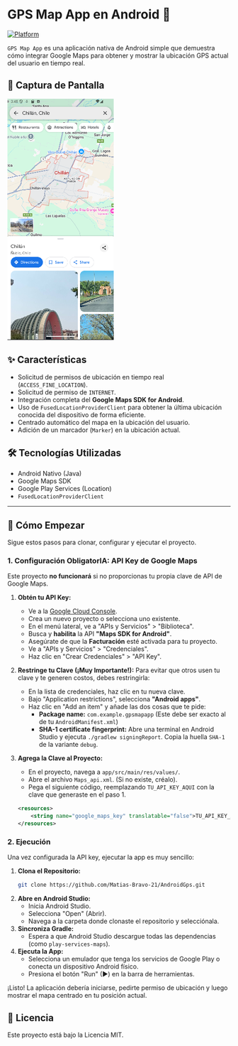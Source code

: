 # GPS Map App en Android 📍
[![Platform](https://img.shields.io/badge/Platform-Android-green.svg)](https://www.android.com)

`GPS Map App` es una aplicación nativa de Android simple que demuestra cómo integrar Google Maps para obtener y mostrar la ubicación GPS actual del usuario en tiempo real.

## 📱 Captura de Pantalla
![App Screenshot](https://github.com/Matias-Bravo-21/AndroidGps/blob/master/pruebas/Captura%20de%20pantalla_2025-10-19_15-48-19.png)

## ✨ Características
* Solicitud de permisos de ubicación en tiempo real (`ACCESS_FINE_LOCATION`).
* Solicitud de permiso de `INTERNET`.
* Integración completa del **Google Maps SDK for Android**.
* Uso de `FusedLocationProviderClient` para obtener la última ubicación conocida del dispositivo de forma eficiente.
* Centrado automático del mapa en la ubicación del usuario.
* Adición de un marcador (`Marker`) en la ubicación actual.

## 🛠️ Tecnologías Utilizadas
* Android Nativo (Java)
* Google Maps SDK
* Google Play Services (Location)
* `FusedLocationProviderClient`

---

## 🚀 Cómo Empezar

Sigue estos pasos para clonar, configurar y ejecutar el proyecto.

### 1. Configuración ObligatorIA: API Key de Google Maps

Este proyecto **no funcionará** si no proporcionas tu propia clave de API de Google Maps.

1.  **Obtén tu API Key:**
    * Ve a la [Google Cloud Console](https://console.cloud.google.com/).
    * Crea un nuevo proyecto o selecciona uno existente.
    * En el menú lateral, ve a "APIs y Servicios" > "Biblioteca".
    * Busca y **habilita** la API **"Maps SDK for Android"**.
    * Asegúrate de que la **Facturación** esté activada para tu proyecto.
    * Ve a "APIs y Servicios" > "Credenciales".
    * Haz clic en "Crear Credenciales" > "API Key".

2.  **Restringe tu Clave (¡Muy Importante!):**
    Para evitar que otros usen tu clave y te generen costos, debes restringirla:
    * En la lista de credenciales, haz clic en tu nueva clave.
    * Bajo "Application restrictions", selecciona **"Android apps"**.
    * Haz clic en "Add an item" y añade las dos cosas que te pide:
        * **Package name:** `com.example.gpsmapapp` (Este debe ser exacto al de tu `AndroidManifest.xml`)
        * **SHA-1 certificate fingerprint:** Abre una terminal en Android Studio y ejecuta `./gradlew signingReport`. Copia la huella `SHA-1` de la variante `debug`.

3.  **Agrega la Clave al Proyecto:**
    * En el proyecto, navega a `app/src/main/res/values/`.
    * Abre el archivo `Maps_api.xml`. (Si no existe, créalo).
    * Pega el siguiente código, reemplazando `TU_API_KEY_AQUI` con la clave que generaste en el paso 1.

    ```xml
    <resources>
        <string name="google_maps_key" translatable="false">TU_API_KEY_AQUI</string>
    </resources>
    ```

### 2. Ejecución

Una vez configurada la API key, ejecutar la app es muy sencillo:

1.  **Clona el Repositorio:**
    ```bash
    git clone https://github.com/Matias-Bravo-21/AndroidGps.git
    ```
2.  **Abre en Android Studio:**
    * Inicia Android Studio.
    * Selecciona "Open" (Abrir).
    * Navega a la carpeta donde clonaste el repositorio y selecciónala.
3.  **Sincroniza Gradle:**
    * Espera a que Android Studio descargue todas las dependencias (como `play-services-maps`).
4.  **Ejecuta la App:**
    * Selecciona un emulador que tenga los servicios de Google Play o conecta un dispositivo Android físico.
    * Presiona el botón "Run" (▶) en la barra de herramientas.

¡Listo! La aplicación debería iniciarse, pedirte permiso de ubicación y luego mostrar el mapa centrado en tu posición actual.

## 📄 Licencia
Este proyecto está bajo la Licencia MIT.
